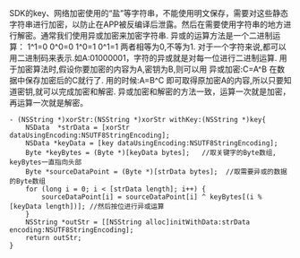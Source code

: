 SDK的key、网络加密使用的“盐”等字符串，不能使用明文保存，需要对这些静态字符串进行加密，以防止在APP被反编译后泄露。然后在需要使用字符串的地方进行解密。通常我们使用异或加密来加密字符串.
异或的运算方法是一个二进制运算： 1^1=0 0^0=0 1^0=1 0^1=1
两者相等为0,不等为1.
对于一个字符来说,都可以用二进制码来表示.如A:01000001，字符的异或就是对每一位进行二进制运算. 用于加密算法时,假设你要加密的内容为A,密钥为B,则可以用
异或加密:C=A^B 在数据中保存加密后的C就行了. 用的时候:A=B^C 即可取得原加密A的内容,所以只要知道密钥,就可以完成加密和解密.
异或加密和解密的方法一致，运算一次就是加密，再运算一次就是解密。
```
- (NSString *)xorStr:(NSString *)xorStr withKey:(NSString *)key{
    NSData  *strData = [xorStr dataUsingEncoding:NSUTF8StringEncoding];
    NSData *keyData = [key dataUsingEncoding:NSUTF8StringEncoding];
    Byte *keyBytes = (Byte *)[keyData bytes];   //取关键字的Byte数组, keyBytes一直指向头部
    Byte *sourceDataPoint = (Byte *)[strData bytes];  //取需要异或的数据的Byte数组
    for (long i = 0; i < [strData length]; i++) {
        sourceDataPoint[i] = sourceDataPoint[i] ^ keyBytes[(i % [keyData length])]; //然后按位进行异或运算
    }
    NSString *outStr = [[NSString alloc]initWithData:strData encoding:NSUTF8StringEncoding];
    return outStr;
}
```
